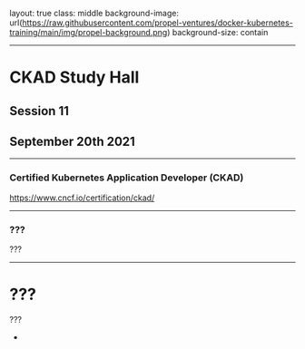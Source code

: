 layout: true
class: middle
background-image: url(https://raw.githubusercontent.com/propel-ventures/docker-kubernetes-training/main/img/propel-background.png)
background-size: contain

---

# CKAD Study Hall
## Session 11
## September 20th 2021

---

### Certified Kubernetes Application Developer (CKAD)

https://www.cncf.io/certification/ckad/

---

### ???

???

---

# ???

???

- 
